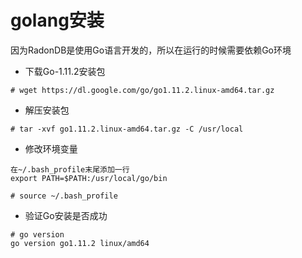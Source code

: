 # golang安装

因为RadonDB是使用Go语言开发的，所以在运行的时候需要依赖Go环境

* 下载Go-1.11.2安装包

```
# wget https://dl.google.com/go/go1.11.2.linux-amd64.tar.gz
```

* 解压安装包

```
# tar -xvf go1.11.2.linux-amd64.tar.gz -C /usr/local
```

* 修改环境变量

```
在~/.bash_profile末尾添加一行
export PATH=$PATH:/usr/local/go/bin

# source ~/.bash_profile
```

* 验证Go安装是否成功

```
# go version
go version go1.11.2 linux/amd64
```